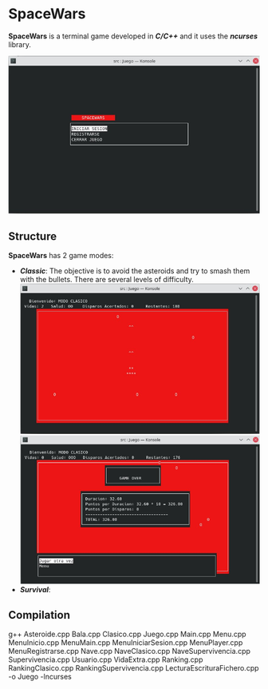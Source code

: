 # SpaceWars
**SpaceWars** is a terminal game developed in ***C/C++*** and it uses the ***ncurses*** library.

![](docs/bienvenido.jpg)
## Structure
**SpaceWars** has 2 game modes:
* ***Classic***: The objective is to avoid the asteroids and try to smash them with the bullets. There are several levels of difficulty.
![](docs/clasico.jpg)
![](docs/clasico_puntuacion.jpg)
* ***Survival***:



## Compilation
g++ Asteroide.cpp Bala.cpp Clasico.cpp Juego.cpp Main.cpp Menu.cpp MenuInicio.cpp MenuMain.cpp MenuIniciarSesion.cpp MenuPlayer.cpp MenuRegistrarse.cpp Nave.cpp NaveClasico.cpp NaveSupervivencia.cpp Supervivencia.cpp Usuario.cpp VidaExtra.cpp Ranking.cpp RankingClasico.cpp RankingSupervivencia.cpp LecturaEscrituraFichero.cpp -o Juego -lncurses
